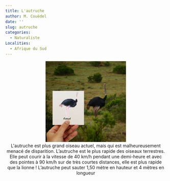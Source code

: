 ```yaml
---
title: L'autruche
author: M. Couëdel
date: ''
slug: autruche
categories:
  - Naturaliste
Localities:
  - Afrique du Sud
---
```

<center>
<img alt="[Autruche à l'aquarelle]" src="autruche-featured-image.jpg" width=50%> 
<br>
L'autruche est plus grand oiseau actuel, mais qui est malheureusement menacé de disparition. L’autruche est le plus rapide des oiseaux terrestres. Elle peut courir à la vitesse de 40 km/h pendant une demi-heure et avec des pointes à 90 km/h sur de très courtes distances, elle est plus rapide que la lionne ! L’autruche peut sauter 1,50 mètre en hauteur et 4 mètres en longueur
</center>